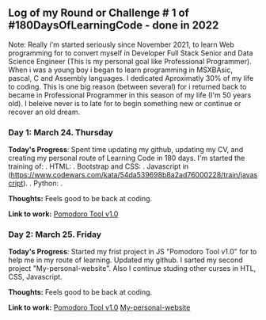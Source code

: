 
## Log of my Round or Challenge # 1 of #180DaysOfLearningCode - done in 2022

Note: Really i'm started seriously since November 2021, to learn Web programming for to convert myself in Developer Full Stack Senior and Data Science Engineer (This is my personal goal like Professional Programmer). When i was a young boy i began to learn programming in MSXBAsic, pascal, C and Assembly languages. I dedicated Aproximatly 30% of my life to coding. This is one big reason (between several) for i returned back to became in Professional Programmer in this season of my life (I'm 50 years old). I beleive never is to late for to begin something new or continue or recover an old dream.    

### Day 1: March 24. Thursday

**Today's Progress**: Spent time updating my github, updating my CV, and creating my personal route of Learning Code in 180 days. I'm started the training of:
. HTML:
. Bootstrap and CSS: 
. Javascript in (https://www.codewars.com/kata/54da539698b8a2ad76000228/train/javascript). 
. Python:
.  

**Thoughts:** Feels good to be back at coding.

**Link to work:** [Pomodoro Tool v1.0](https://github.com/ronnynations21/Pomodoro-tool-v1.0)

### Day 2: March 25. Friday

**Today's Progress**: Started my frist project in JS "Pomodoro Tool v1.0" for to help me in my route of learning. Updated my github.
I sarted my second project "My-personal-website". Also I continue studing other curses in HTL, CSS, Javascript.

**Thoughts:** Feels good to be back at coding.

**Link to work:** [Pomodoro Tool v1.0](https://github.com/ronnynations21/Pomodoro-tool-v1.0)
                  [My-personal-website](https://github.com/ronnynations21/My-personal-website)  
